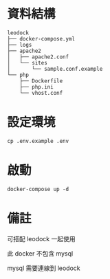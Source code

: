 # 資料結構
```
leodock
├── docker-compose.yml
├── logs
├── apache2
│   ├── apache2.conf
│   └── sites
│       └── sample.conf.example
└── php
    ├── Dockerfile
    ├── php.ini
    └── vhost.conf
```

# 設定環境

```
cp .env.example .env

```

# 啟動
```
docker-compose up -d 
```

# 備註

可搭配 leodock 一起使用

此 docker 不包含 mysql

mysql 需要連線到 leodock